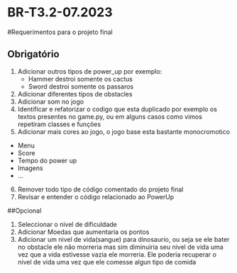 # BR-T3.2-07.2023

#Requerimentos para o projeto final
## Obrigatório
1. Adicionar outros tipos de power_up por exemplo:
   - Hammer destroi somente os cactus
   - Sword destroi somente os passaros
2. Adicionar diferentes tipos de obstacles
3. Adicionar som no jogo
4. Identificar e refatorizar o codigo que esta duplicado por exemplo os textos presentes no game.py, ou em alguns casos como vimos repetiram classes e funções
5. Adicionar mais cores ao jogo, o jogo base esta bastante monocromotico
  - Menu
  - Score
  - Tempo do power up
  - Imagens
  - ...
6. Remover todo tipo de código comentado do projeto final
7. Revisar e entender o código relacionado ao PowerUp

##Opcional
1. Seleccionar o nivel de dificuldade 
2. Adicionar Moedas que aumentaria os pontos
3. Adicionar um nivel de vida(sangue) para dinosaurio, ou seja se ele bater no obstacle ele não morreria mas sim diminuiria seu nivel de vida uma vez que a vida estivesse vazia ele morreria. Ele poderia recuperar o nivel de vida uma vez que ele comesse algun tipo de comida



